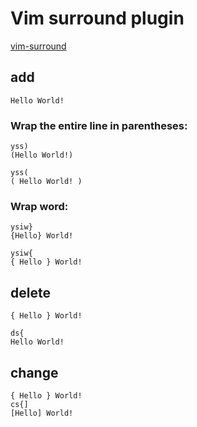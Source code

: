 
# Vim surround plugin

[vim-surround](https://github.com/tpope/vim-surround)

## add 

    Hello World!

### Wrap the entire line in parentheses:

    yss)
    (Hello World!)

    yss(
    ( Hello World! )
    
### Wrap word:
    
    ysiw}
    {Hello} World!

    ysiw{
    { Hello } World!

## delete

    { Hello } World!

    ds{
    Hello World!

## change
    
    { Hello } World!
    cs{]
    [Hello] World!

